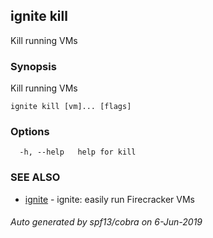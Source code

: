 ## ignite kill

Kill running VMs

### Synopsis

Kill running VMs

```
ignite kill [vm]... [flags]
```

### Options

```
  -h, --help   help for kill
```

### SEE ALSO

* [ignite](ignite.md)	 - ignite: easily run Firecracker VMs

###### Auto generated by spf13/cobra on 6-Jun-2019

